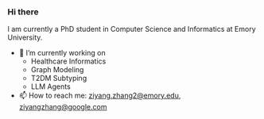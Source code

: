 ### Hi there

I am currently a PhD student in Computer Science and Informatics at Emory University.

- 🔭 I’m currently working on
  -  Healthcare Informatics
  -  Graph Modeling
  -  T2DM Subtyping
  -  LLM Agents
- 📫 How to reach me: ziyang.zhang2@emory.edu, ziyangzhang@google.com
